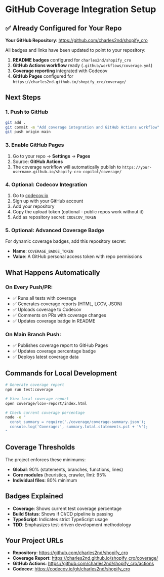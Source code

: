 # GitHub Coverage Integration Setup

## ✅ Already Configured for Your Repo

**Your GitHub Repository**: https://github.com/charles2nd/shopify_cro

All badges and links have been updated to point to your repository:
1. **README badges** configured for `charles2nd/shopify_cro`
2. **GitHub Actions workflow** ready (`.github/workflows/coverage.yml`)
3. **Coverage reporting** integrated with Codecov
4. **GitHub Pages** configured for `https://charles2nd.github.io/shopify_cro/coverage/`

## Next Steps

### 1. Push to GitHub
```bash
git add .
git commit -m "Add coverage integration and GitHub Actions workflow"
git push origin main
```

### 3. Enable GitHub Pages
1. Go to your repo → **Settings** → **Pages**
2. Source: **GitHub Actions**
3. The coverage workflow will automatically publish to `https://your-username.github.io/shopify-cro-copilot/coverage/`

### 4. Optional: Codecov Integration
1. Go to [codecov.io](https://codecov.io)
2. Sign up with your GitHub account
3. Add your repository
4. Copy the upload token (optional - public repos work without it)
5. Add as repository secret: `CODECOV_TOKEN`

### 5. Optional: Advanced Coverage Badge
For dynamic coverage badges, add this repository secret:
- **Name**: `COVERAGE_BADGE_TOKEN`
- **Value**: A GitHub personal access token with repo permissions

## What Happens Automatically

### On Every Push/PR:
- ✅ Runs all tests with coverage
- ✅ Generates coverage reports (HTML, LCOV, JSON)
- ✅ Uploads coverage to Codecov
- ✅ Comments on PRs with coverage changes
- ✅ Updates coverage badge in README

### On Main Branch Push:
- ✅ Publishes coverage report to GitHub Pages
- ✅ Updates coverage percentage badge
- ✅ Deploys latest coverage data

## Commands for Local Development

```bash
# Generate coverage report
npm run test:coverage

# View local coverage report
open coverage/lcov-report/index.html

# Check current coverage percentage
node -e "
  const summary = require('./coverage/coverage-summary.json');
  console.log('Coverage:', summary.total.statements.pct + '%');
"
```

## Coverage Thresholds

The project enforces these minimums:
- **Global**: 90% (statements, branches, functions, lines)
- **Core modules** (heuristics, crawler, llm): 95%
- **Individual files**: 80% minimum

## Badges Explained

- **Coverage**: Shows current test coverage percentage
- **Build Status**: Shows if CI/CD pipeline is passing
- **TypeScript**: Indicates strict TypeScript usage
- **TDD**: Emphasizes test-driven development methodology

## Your Project URLs

- **Repository**: https://github.com/charles2nd/shopify_cro
- **Coverage Report**: https://charles2nd.github.io/shopify_cro/coverage/
- **GitHub Actions**: https://github.com/charles2nd/shopify_cro/actions
- **Codecov**: https://codecov.io/gh/charles2nd/shopify_cro